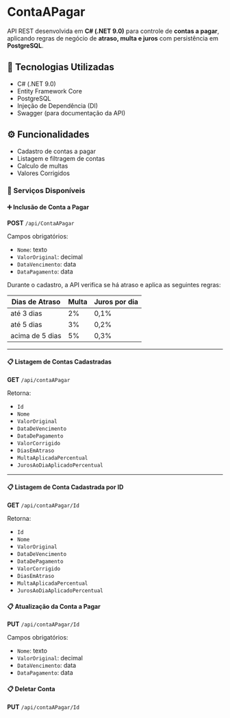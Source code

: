 
# ContaAPagar

API REST desenvolvida em **C# (.NET 9.0)** para controle de **contas a pagar**, aplicando regras de negócio de **atraso, multa e juros** com persistência em **PostgreSQL**.

## 🚀 Tecnologias Utilizadas

- C# (.NET 9.0)
- Entity Framework Core
- PostgreSQL
- Injeção de Dependência (DI)
- Swagger (para documentação da API)


## ⚙️ Funcionalidades

- Cadastro de contas a pagar
- Listagem e filtragem de contas
- Calculo de multas
- Valores Corrigidos

### 🧩 Serviços Disponíveis

#### ➕ Inclusão de Conta a Pagar
**POST** `/api/ContaAPagar`

Campos obrigatórios:
- `Nome`: texto  
- `ValorOriginal`: decimal  
- `DataVencimento`: data  
- `DataPagamento`: data  

Durante o cadastro, a API verifica se há atraso e aplica as seguintes regras:

| Dias de Atraso | Multa | Juros por dia |
|----------------|-------|----------------|
| até 3 dias     | 2%    | 0,1%           |
| até 5 dias     | 3%    | 0,2%           |
| acima de 5 dias| 5%    | 0,3%           |

---

#### 📋 Listagem de Contas Cadastradas
**GET** `/api/contaAPagar`

Retorna:
- `Id`
- `Nome`
- `ValorOriginal`
- `DataDeVencimento`
- `DataDePagamento`
- `ValorCorrigido`
- `DiasEmAtraso`
- `MultaAplicadaPercentual`
- `JurosAoDiaAplicadoPercentual`

---

#### 📋 Listagem de Conta Cadastrada por ID
**GET** `/api/contaAPagar/Id`

Retorna:
- `Id`
- `Nome`
- `ValorOriginal`
- `DataDeVencimento`
- `DataDePagamento`
- `ValorCorrigido`
- `DiasEmAtraso`
- `MultaAplicadaPercentual`
- `JurosAoDiaAplicadoPercentual`


#### 📋 Atualização da Conta a Pagar
**PUT** `/api/contaAPagar/Id`

Campos obrigatórios:
- `Nome`: texto  
- `ValorOriginal`: decimal  
- `DataVencimento`: data  
- `DataPagamento`: data  

#### 📋 Deletar Conta
**PUT** `/api/contaAPagar/Id`


